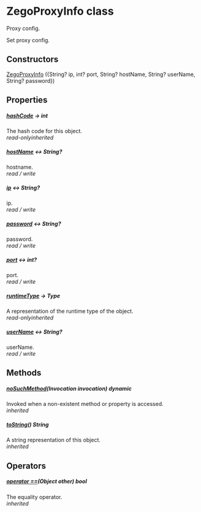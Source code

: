 


# ZegoProxyInfo class









<p>Proxy config.</p>
<p>Set proxy config.</p>




## Constructors

[ZegoProxyInfo](../zego_uikit_prebuilt_live_audio_room/ZegoProxyInfo/ZegoProxyInfo.md) ({String? ip, int? port, String? hostName, String? userName, String? password})

   


## Properties

##### [hashCode](../zego_uikit_prebuilt_live_audio_room/ZegoProxyInfo/hashCode.md) &#8594; int



The hash code for this object.  
_<span class="feature">read-only</span><span class="feature">inherited</span>_



##### [hostName](../zego_uikit_prebuilt_live_audio_room/ZegoProxyInfo/hostName.md) &#8596; String?



hostname.  
_<span class="feature">read / write</span>_



##### [ip](../zego_uikit_prebuilt_live_audio_room/ZegoProxyInfo/ip.md) &#8596; String?



ip.  
_<span class="feature">read / write</span>_



##### [password](../zego_uikit_prebuilt_live_audio_room/ZegoProxyInfo/password.md) &#8596; String?



password.  
_<span class="feature">read / write</span>_



##### [port](../zego_uikit_prebuilt_live_audio_room/ZegoProxyInfo/port.md) &#8596; int?



port.  
_<span class="feature">read / write</span>_



##### [runtimeType](../zego_uikit_prebuilt_live_audio_room/ZegoProxyInfo/runtimeType.md) &#8594; Type



A representation of the runtime type of the object.  
_<span class="feature">read-only</span><span class="feature">inherited</span>_



##### [userName](../zego_uikit_prebuilt_live_audio_room/ZegoProxyInfo/userName.md) &#8596; String?



userName.  
_<span class="feature">read / write</span>_





## Methods

##### [noSuchMethod](../zego_uikit_prebuilt_live_audio_room/ZegoProxyInfo/noSuchMethod.md)(Invocation invocation) dynamic



Invoked when a non-existent method or property is accessed.  
_<span class="feature">inherited</span>_



##### [toString](../zego_uikit_prebuilt_live_audio_room/ZegoProxyInfo/toString.md)() String



A string representation of this object.  
_<span class="feature">inherited</span>_





## Operators

##### [operator ==](../zego_uikit_prebuilt_live_audio_room/ZegoProxyInfo/operator_equals.md)(Object other) bool



The equality operator.  
_<span class="feature">inherited</span>_
















